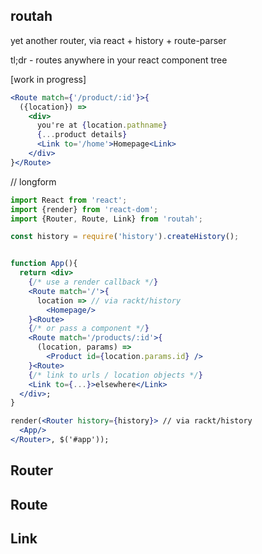 routah
---

yet another router, via react + history + route-parser

tl;dr - routes anywhere in your react component tree

[work in progress]

```jsx
<Route match={'/product/:id'}>{
  ({location}) =>
    <div>
      you're at {location.pathname}
      {...product details}
      <Link to='/home'>Homepage<Link>
    </div>
}</Route>
```

// longform
```jsx
import React from 'react';
import {render} from 'react-dom';
import {Router, Route, Link} from 'routah';

const history = require('history').createHistory();


function App(){
  return <div>
    {/* use a render callback */}
    <Route match='/'>{
      location => // via rackt/history
        <Homepage/>
    }<Route>
    {/* or pass a component */}
    <Route match='/products/:id'>{
      (location, params) =>
        <Product id={location.params.id} />
    }<Route>
    {/* link to urls / location objects */}
    <Link to={...}>elsewhere</Link>
  </div>;
}

render(<Router history={history}> // via rackt/history
  <App/>
</Router>, $('#app'));
```

Router
---

Route
---

Link
---







